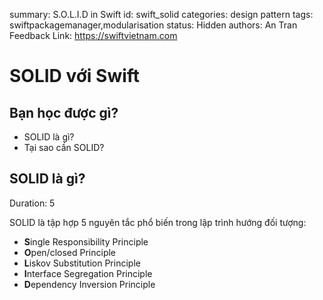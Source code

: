 summary: S.O.L.I.D in Swift
id: swift_solid
categories: design pattern
tags: swiftpackagemanager,modularisation
status: Hidden
authors: An Tran
Feedback Link: https://swiftvietnam.com

# SOLID với Swift
<!-- ------------------------ -->
## Bạn học được gì?

- SOLID là gì?
- Tại sao cần SOLID?

<!-- ------------------------ -->
## SOLID là gì?
Duration: 5

SOLID là tập hợp 5 nguyên tắc phổ biến trong lập trình hướng đối tượng:

- **S**ingle Responsibility Principle
- **O**pen/closed Principle
- **L**iskov Substitution Principle
- **I**nterface Segregation Principle
- **D**ependency Inversion Principle

